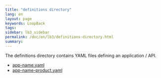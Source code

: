 ```yaml
---
title: "definitions directory"
lang: en
layout: page
keywords: LoopBack
tags:
sidebar: lb3_sidebar
permalink: /doc/en/lb3/definitions-directory.html
summary:
---
```


The definitions directory contains YAML files defining an application / API.

* [app-name.yaml](app-name.yaml.html)
* [app-name-product.yaml](app-name-product.yaml.html)